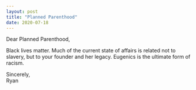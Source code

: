 ```yaml
---
layout: post
title: "Planned Parenthood"
date: 2020-07-18
---
```


Dear Planned Parenthood,

Black lives matter. Much of the current state of affairs is related not to slavery, but to your founder and her legacy. Eugenics is the ultimate form of racism.

Sincerely,<br>
Ryan
